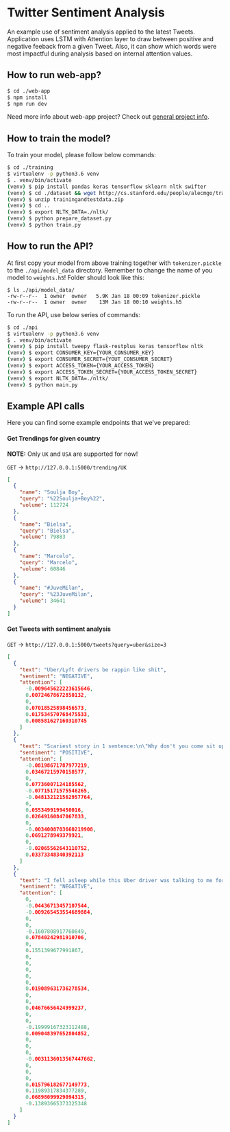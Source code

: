 Twitter Sentiment Analysis
==========================

An example use of sentiment analysis applied to the latest Tweets. Application uses LSTM with
 Attention layer to draw between positive and negative feeback from a given Tweet. Also, it
 can show which words were most impactful during analysis based on internal attention values.

## How to run web-app?

```bash
$ cd ./web-app
$ npm install
$ npm run dev
```

Need more info about web-app project? Check out [general project info](/web-app/README.md).

## How to train the model?

To train your model, please follow below commands:

```bash
$ cd ./training
$ virtualenv -p python3.6 venv
$ . venv/bin/activate
(venv) $ pip install pandas keras tensorflow sklearn nltk swifter
(venv) $ cd ./dataset && wget http://cs.stanford.edu/people/alecmgo/trainingandtestdata.zip
(venv) $ unzip trainingandtestdata.zip
(venv) $ cd ..
(venv) $ export NLTK_DATA=./nltk/
(venv) $ python prepare_dataset.py
(venv) $ python train.py
```

## How to run the API?

At first copy your model from above training together with `tokenizer.pickle` to the `./api/model_data` directory.
 Remember to change the name of you model to `weights.h5`! Folder should look like this:

```
$ ls ./api/model_data/
-rw-r--r--  1 owner  owner   5.9K Jan 18 00:09 tokenizer.pickle
-rw-r--r--  1 owner  owner    13M Jan 18 00:10 weights.h5
```

To run the API, use below series of commands:

```bash
$ cd ./api
$ virtualenv -p python3.6 venv
$ . venv/bin/activate
(venv) $ pip install tweepy flask-restplus keras tensorflow nltk
(venv) $ export CONSUMER_KEY={YOUR_CONSUMER_KEY}
(venv) $ export CONSUMER_SECRET={YOUT_CONSUMER_SECRET}
(venv) $ export ACCESS_TOKEN={YOUR_ACCESS_TOKEN}
(venv) $ export ACCESS_TOKEN_SECRET={YOUR_ACCESS_TOKEN_SECRET}
(venv) $ export NLTK_DATA=./nltk/
(venv) $ python main.py
```

## Example API calls

Here you can find some example endpoints that we've prepared:

#### Get Trendings for given country

**NOTE:** Only `UK` and `USA` are supported for now!

`GET` -> `http://127.0.0.1:5000/trending/UK`

```json
[
  {
    "name": "Soulja Boy",
    "query": "%22Soulja+Boy%22",
    "volume": 112724
  },
  {
    "name": "Bielsa",
    "query": "Bielsa",
    "volume": 79883
  },
  {
    "name": "Marcelo",
    "query": "Marcelo",
    "volume": 60846
  },
  {
    "name": "#JuveMilan",
    "query": "%23JuveMilan",
    "volume": 34641
  }
]
```

#### Get Tweets with sentiment analysis

`GET` -> `http://127.0.0.1:5000/tweets?query=uber&size=3`

```json
[
  {
    "text": "Uber/Lyft drivers be rappin like shit",
    "sentiment": "NEGATIVE",
    "attention": [
      -0.009645622223615646,
      0.00724678672850132,
      0,
      0.07018525898456573,
      0.017534570768475533,
      0.008581627160310745
    ]
  },
  {
    "text": "Scariest story in 1 sentence:\n\"Why don't you come sit up front?\" smiled the Uber driver.",
    "sentiment": "POSITIVE",
    "attention": [
      -0.08198671787977219,
      0.03467215970158577,
      0,
      0.07736007124185562,
      -0.07715171575546265,
      -0.048132121562957764,
      0,
      0.0553499199450016,
      0.02649160847067833,
      0,
      -0.0034008703660219908,
      0.0691278949379921,
      0,
      -0.02065562643110752,
      0.03373348340392113
    ]
  },
  {
    "text": "I fell asleep while this Uber driver was talking to me for what I thought was the rest of the fucking trip but when I woke up he was still talking , I’m tight.",
    "sentiment": "NEGATIVE",
    "attention": [
      0,
      -0.04436713457107544,
      -0.009265453554689884,
      0,
      0,
      -0.1607808917760849,
      0.07840242981910706,
      0,
      0.1551399677991867,
      0,
      0,
      0,
      0,
      0,
      0.019089631736278534,
      0,
      0,
      0.04676656424999237,
      0,
      0,
      -0.19999167323112488,
      0.009048397652804852,
      0,
      0,
      0,
      -0.0031136013567447662,
      0,
      0,
      0,
      0.015796182677149773,
      0.11989317834377289,
      0.06898099929094315,
      -0.13893665373325348
    ]
  }
]
```
